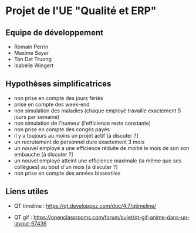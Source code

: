 # Projet de l'UE "Qualité et ERP"

## Equipe de développement

- Romain Perrin
- Maxime Seyer
- Tan Dat Truong
- Isabelle Wingert

## Hypothèses simplificatrices

- non prise en compte des jours fériés
- prise en compte des week-end
- non simulation des maladies (chaque employé travaille exactement 5 jours par semaine)
- non simulation de l'humeur (l'efficience reste constante)
- non prise en compte des congés payés
- il y a toujours au moins un projet actif [à discuter ?]
- un recrutement de personnel dure exactement 3 mois
- un nouvel employé a une efficience réduite de moitié le mois de son son embauche [à discuter ?]
- un nouvel employé atteint une efficience maximale (la même que ses collègues) au bout d'un mois [à discuter ?]
- non prise en compte des années bissextiles

## Liens utiles

- QT timeline : https://qt.developpez.com/doc/4.7/qtimeline/

- QT gif : https://openclassrooms.com/forum/sujet/qt-gif-anime-dans-un-layout-97436
